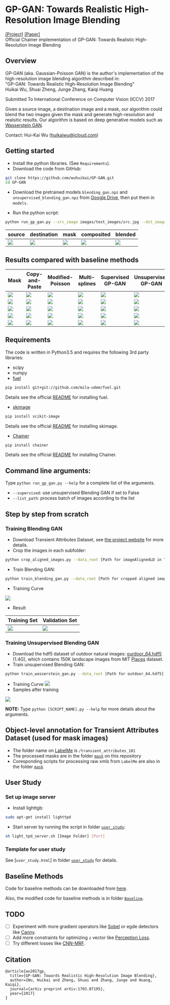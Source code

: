 # GP-GAN: Towards Realistic High-Resolution Image Blending
[[Project]](https://wuhuikai.github.io/GP-GAN-Project/)   [[Paper]](https://arxiv.org/abs/1703.07195)  
Official Chainer implementation of GP-GAN: Towards Realistic High-Resolution Image Blending

## Overview
GP-GAN (aka. Gaussian-Poisson GAN) is the author's implementation of the high-resolution image blending algorithm described in:  
"GP-GAN: Towards Realistic High-Resolution Image Blending"   
Huikai Wu, Shuai Zheng, Junge Zhang, Kaiqi Huang

Submitted To International Conference on Computer Vision (ICCV) 2017

Given a source image, a destination image and a mask, our algorithm could blend the two images given the mask and generate high-resolution and realsitic results. Our algorithm is based on deep generative models such as [Wasserstein GAN](https://arxiv.org/abs/1701.07875).

Contact: Hui-Kai Wu (huikaiwu@icloud.com)

## Getting started
* Install the python libraries. (See `Requirements`).
* Download the code from GitHub:
```bash
git clone https://github.com/wuhuikai/GP-GAN.git
cd GP-GAN
```
* Download the pretrained models `blending_gan.npz` and `unsupervised_blending_gan.npz` from [Google Drive](https://drive.google.com/open?id=0Bybnpq8dvwudVjBHNWNHUmVSV28), then put them in `models`.

* Run the python script:
``` bash
python run_gp_gan.py --src_image images/test_images/src.jpg --dst_image images/test_images/dst.jpg --mask_image images/test_images/mask.png --blended_image images/test_images/result.png
```

| source | destination | mask | composited | blended |
| --- | --- | --- | --- | --- |
| ![](images/test_images/src.jpg) | ![](images/test_images/dst.jpg) | ![](images/test_images/mask_display.png) | ![](images/test_images/copy-paste.png) | ![](images/test_images/result.png) |

## Results compared with baseline methods

| Mask | Copy-and-Paste | Modified-Poisson | Multi-splines | Supervised GP-GAN | Unsupervised GP-GAN |
| --- | --- | --- | --- | --- | --- |
| ![](images/result_comparison/740_mask.png) | ![](images/result_comparison/740_copy-paste.png) | ![](images/result_comparison/740_modified-poisson.png) | ![](images/result_comparison/740_multi-splines.png) | ![](images/result_comparison/740_poisson-gan-encoder.png) | ![](images/result_comparison/740_poisson-gan-wgan.png) |
| ![](images/result_comparison/2357_mask.png) | ![](images/result_comparison/2357_copy-paste.png) | ![](images/result_comparison/2357_modified-poisson.png) | ![](images/result_comparison/2357_multi-splines.png) | ![](images/result_comparison/2357_poisson-gan-encoder.png) | ![](images/result_comparison/2357_poisson-gan-wgan.png) |
| ![](images/result_comparison/1550_mask.png) | ![](images/result_comparison/1550_copy-paste.png) | ![](images/result_comparison/1550_modified-poisson.png) | ![](images/result_comparison/1550_multi-splines.png) | ![](images/result_comparison/1550_poisson-gan-encoder.png) | ![](images/result_comparison/1550_poisson-gan-wgan.png) |
| ![](images/result_comparison/1920_mask.png) | ![](images/result_comparison/1920_copy-paste.png) | ![](images/result_comparison/1920_modified-poisson.png) | ![](images/result_comparison/1920_multi-splines.png) | ![](images/result_comparison/1920_poisson-gan-encoder.png) | ![](images/result_comparison/1920_poisson-gan-wgan.png) |
| ![](images/result_comparison/1153_mask.png) | ![](images/result_comparison/1153_copy-paste.png) | ![](images/result_comparison/1153_modified-poisson.png) | ![](images/result_comparison/1153_multi-splines.png) | ![](images/result_comparison/1153_poisson-gan-encoder.png) | ![](images/result_comparison/1153_poisson-gan-wgan.png) |

## Requirements
The code is written in Python3.5 and requires the following 3rd party libraries:
* scipy
* numpy
* [fuel](http://fuel.readthedocs.io/en/latest/index.html)
```bash
pip install git+git://github.com/mila-udem/fuel.git
```
Details see the official [README](http://fuel.readthedocs.io/en/latest/setup.html) for installing fuel.
* [skimage](http://scikit-image.org/)
```bash
pip install scikit-image
```
Details see the official [README](https://github.com/scikit-image/scikit-image) for installing skimage.
* [Chainer](http://chainer.org/)
```bash
pip install chainer
```
Details see the official [README](https://github.com/pfnet/chainer) for installing Chainer.
## Command line arguments:
Type `python run_gp_gan.py --help` for a complete list of the arguments.
* `--supervised`: use unsupervised Blending GAN if set to False
* `--list_path`: process batch of images according to the list

## Step by step from scratch
### Training Blending GAN
* Download Transient Attributes Dataset, see [the project website](http://transattr.cs.brown.edu/) for more details.
* Crop the images in each subfolder:
```bash
python crop_aligned_images.py --data_root [Path for imageAlignedLD in Transient Attributes Dataset]
```
* Train Blending GAN:
```bash
python train_blending_gan.py --data_root [Path for cropped aligned images of Transient Attributes Dataset]
```
* Training Curve

![](images/blending_gan_result/loss.png)
* Result

| Training Set | Validation Set |
| --- | --- |
| ![](images/blending_gan_result/train.png) | ![](images/blending_gan_result/val.png) |

### Training Unsupervised Blending GAN
* Download the hdf5 dataset of outdoor natural images: [ourdoor_64.hdf5](https://people.eecs.berkeley.edu/~junyanz/projects/gvm/datasets/outdoor_64.zip) (1.4G), which contains 150K landscape images from MIT [Places](http://places.csail.mit.edu/) dataset. 
* Train unsupervised Blending GAN:
```bash
python train_wasserstein_gan.py --data_root [Path for outdoor_64.hdf5]
```
* Training Curve
![](images/unsupervised_gan_result/d_loss.png)
* Samples after training

![](images/unsupervised_gan_result/samples.png)

**NOTE:** Type `python [SCRIPT_NAME].py --help` for more details about the arguments.

## Object-level annotation for Transient Attributes Dataset (used for mask images)
* The folder name on [LabelMe](http://labelme.csail.mit.edu/Release3.0/) is `/transient_attributes_101`
* The processed masks are in the folder [`mask`](mask) on this repository
* Coresponding scripts for processing raw xmls from `LabelMe` are also in the folder [`mask`](mask)

## User Study
### Set up image server
* Install lighttgb:
```bash
sudo apt-get install lighttpd
```
* Start server by running the script in folder [`user_study`](user_study):
```bash
sh light_tpd_server.sh [Image Folder] [Port]
```
### Template for user study
See [`user_study.html`] in folder [`user_study`](user_study) for details.

## Baseline Methods
Code for baseline methods can be downloaded from [here](http://cg.cs.tsinghua.edu.cn/blending/).

Also, the modified code for baseline methods is in folder [`Baseline`](Baseline).

## TODO
- [ ] Experiment with more gradient operators like [Sobel](https://en.wikipedia.org/wiki/Sobel_operator) or egde detectors like [Canny](https://en.wikipedia.org/wiki/Canny_edge_detector).
- [ ] Add more constraints for optimizing `z` vector like [Perception Loss](http://cs.stanford.edu/people/jcjohns/eccv16/).
- [ ] Try different losses like [CNN-MRF](https://github.com/chuanli11/CNNMRF).

## Citation
```
@article{wu2017gp,
  title={GP-GAN: Towards Realistic High-Resolution Image Blending},
  author={Wu, Huikai and Zheng, Shuai and Zhang, Junge and Huang, Kaiqi},
  journal={arXiv preprint arXiv:1703.07195},
  year={2017}
}
```

